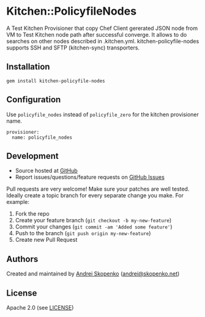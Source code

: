 # <a name="title"></a> Kitchen::PolicyfileNodes

A Test Kitchen Provisioner that copy Chef Client gererated JSON node from VM to Test Kitchen node path after successful converge.
It allows to do searches on other nodes described in .kitchen.yml.
kitchen-policyfile-nodes supports SSH and SFTP (kitchen-sync) transporters.

## <a name="installation"></a> Installation

```
gem install kitchen-policyfile-nodes
```

## <a name="config"></a> Configuration

Use `policyfile_nodes` instead of `policyfile_zero` for the kitchen provisioner name.

```
provisioner:
  name: policyfile_nodes
```

## <a name="development"></a> Development

* Source hosted at [GitHub][repo]
* Report issues/questions/feature requests on [GitHub Issues][issues]

Pull requests are very welcome! Make sure your patches are well tested.
Ideally create a topic branch for every separate change you make. For
example:

1. Fork the repo
2. Create your feature branch (`git checkout -b my-new-feature`)
3. Commit your changes (`git commit -am 'Added some feature'`)
4. Push to the branch (`git push origin my-new-feature`)
5. Create new Pull Request

## <a name="authors"></a> Authors

Created and maintained by [Andrei Skopenko][author] (<andrei@skopenko.net>)

## <a name="license"></a> License

Apache 2.0 (see [LICENSE][license])


[author]:           https://github.com/scopenco
[issues]:           https://github.com/scopenco/kitchen-policyfile-nodes/issues
[license]:          https://github.com/scopenco/kitchen-policyfile-nodes/blob/master/LICENSE
[repo]:             https://github.com/scopenco/kitchen-nodes
[driver_usage]:     http://docs.kitchen-ci.org/drivers/usage
[chef_omnibus_dl]:  http://www.getchef.com/chef/install/
